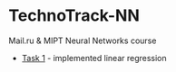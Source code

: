 # TechnoTrack-NN
Mail.ru &amp; MIPT Neural Networks course
  
- [Task 1](https://github.com/Ars235/TechnoTrack-NN/blob/master/LinearRegression/linear_regression.ipynb) - implemented linear regression
